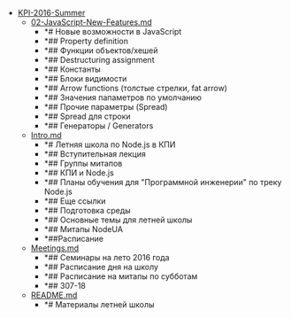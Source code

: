 - <a href = "E:\Node_projects\Node_Way\NBase\_Md\_Index\__Closer\_HPW\_Repos_HowProgrammingWorks_17_05_2020\Letters-master\KPI-2016-Summer\cat.KPI-2016-Summer\dir.KPI-2016-Summer.md">KPI-2016-Summer</a>
    - <a href = "E:\Node_projects\Node_Way\NBase\_Md\_Index\__Closer\_HPW\_Repos_HowProgrammingWorks_17_05_2020\Letters-master\KPI-2016-Summer\02-JavaScript-New-Features.md">02-JavaScript-New-Features.md</a>
        - *# Новые возможности в JavaScript
        - *## Property definition
        - *## Функции объектов/хешей
        - *## Destructuring assignment
        - *## Константы
        - *## Блоки видимости
        - *## Arrow functions (толстые стрелки, fat arrow)
        - *## Значения папаметров по умолчанию
        - *## Прочие параметры (Spread)
        - *## Spread для строки
        - *## Генераторы / Generators
    - <a href = "E:\Node_projects\Node_Way\NBase\_Md\_Index\__Closer\_HPW\_Repos_HowProgrammingWorks_17_05_2020\Letters-master\KPI-2016-Summer\Intro.md">Intro.md</a>
        - *# Летняя школа по Node.js в КПИ
        - *## Вступительная лекция
        - *## Группы митапов
        - *## КПИ и Node.js
        - *## Планы обучения для "Программной инженерии" по треку Node.js
        - *## Еще ссылки
        - *## Подготовка среды
        - *## Основные темы для летней школы
        - *## Митапы NodeUA
        - *##Расписание
    - <a href = "E:\Node_projects\Node_Way\NBase\_Md\_Index\__Closer\_HPW\_Repos_HowProgrammingWorks_17_05_2020\Letters-master\KPI-2016-Summer\Meetings.md">Meetings.md</a>
        - *## Семинары на лето 2016 года
        - *## Расписание дня на школу
        - *## Расписание на митапы по субботам
        - *## 307-18
    - <a href = "E:\Node_projects\Node_Way\NBase\_Md\_Index\__Closer\_HPW\_Repos_HowProgrammingWorks_17_05_2020\Letters-master\KPI-2016-Summer\README.md">README.md</a>
        - *# Материалы летней школы
